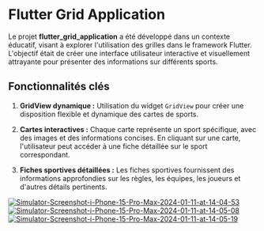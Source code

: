 # Flutter Grid Application

Le projet **flutter_grid_application** a été développé dans un contexte éducatif, visant à explorer l'utilisation des grilles dans le framework Flutter. L'objectif était de créer une interface utilisateur interactive et visuellement attrayante pour présenter des informations sur différents sports.

## Fonctionnalités clés

1. **GridView dynamique :** Utilisation du widget `GridView` pour créer une disposition flexible et dynamique des cartes de sports.

2. **Cartes interactives :** Chaque carte représente un sport spécifique, avec des images et des informations concises. En cliquant sur une carte, l'utilisateur peut accéder à une fiche détaillée sur le sport correspondant.

3. **Fiches sportives détaillées :** Les fiches sportives fournissent des informations approfondies sur les règles, les équipes, les joueurs et d'autres détails pertinents.

<a href="https://ibb.co/4S43DpM"><img src="https://i.ibb.co/jw3sxDG/Simulator-Screenshot-i-Phone-15-Pro-Max-2024-01-11-at-14-04-53.png" alt="Simulator-Screenshot-i-Phone-15-Pro-Max-2024-01-11-at-14-04-53" border="0"></a>
<a href="https://ibb.co/9qXV0fg"><img src="https://i.ibb.co/dQ9Lv3M/Simulator-Screenshot-i-Phone-15-Pro-Max-2024-01-11-at-14-05-08.png" alt="Simulator-Screenshot-i-Phone-15-Pro-Max-2024-01-11-at-14-05-08" border="0"></a>
<a href="https://ibb.co/yPkxs2j"><img src="https://i.ibb.co/MS1JNd0/Simulator-Screenshot-i-Phone-15-Pro-Max-2024-01-11-at-14-05-19.png" alt="Simulator-Screenshot-i-Phone-15-Pro-Max-2024-01-11-at-14-05-19" border="0"></a>
